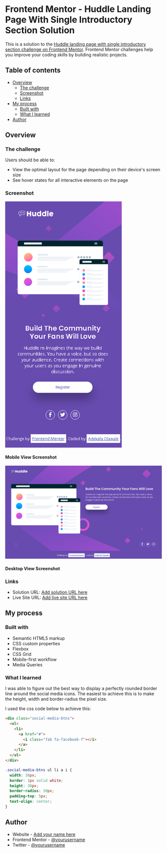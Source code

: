 # Frontend Mentor - Huddle Landing Page With Single Introductory Section Solution

This is a solution to the [Huddle landing page with single introductory section challenge on Frontend Mentor](https://www.frontendmentor.io/challenges/huddle-landing-page-with-a-single-introductory-section-B_2Wvxgi0). Frontend Mentor challenges help you improve your coding skills by building realistic projects.

## Table of contents

- [Overview](#overview)
  - [The challenge](#the-challenge)
  - [Screenshot](#screenshot)
  - [Links](#links)
- [My process](#my-process)
  - [Built with](#built-with)
  - [What I learned](#what-i-learned)
- [Author](#author)

## Overview

### The challenge

Users should be able to:

- View the optimal layout for the page depending on their device's screen size
- See hover states for all interactive elements on the page

### Screenshot

![Mobile View Screenshot](./images/landing-page-mobileview-screenshot.png)

#### Mobile View Screenshot

![Desktop View Screenshot](./images/landing-page-webview-screenshot.png)

#### Desktop View Screenshot

### Links

- Solution URL: [Add solution URL here](https://your-solution-url.com)
- Live Site URL: [Add live site URL here](https://your-live-site-url.com)

## My process

### Built with

- Semantic HTML5 markup
- CSS custom properties
- Flexbox
- CSS Grid
- Mobile-first workflow
- Media Queries

### What I learned

I was able to figure out the best way to display a perfectly rounded border line around the social media icons. The easiest to achieve this is to make the height, width and border-radius the pixel size.

I used the css code below to achieve this:

```html
<div class="social-media-btns">
  <ul>
    <li>
      <a href="#">
        <i class="fab fa-facebook-f"></i>
      </a>
    </li>
  </ul>  
</div>
```
```css
.social-media-btns ul li a i {
  width: 30px;
  border: 1px solid white;
  height: 30px;
  border-radius: 30px;
  padding-top: 5px;
  text-align: center;
}
```

## Author
- Website - [Add your name here](https://www.your-site.com)
- Frontend Mentor - [@yourusername](https://www.frontendmentor.io/profile/yourusername)
- Twitter - [@yourusername](https://www.twitter.com/yourusername)